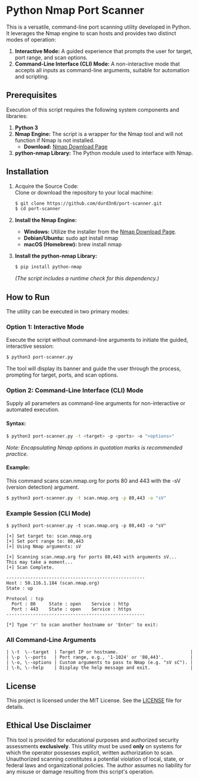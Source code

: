 # **Python Nmap Port Scanner**

This is a versatile, command-line port scanning utility developed in Python. It leverages the Nmap engine to scan hosts and provides two distinct modes of operation:

1. **Interactive Mode:** A guided experience that prompts the user for target, port range, and scan options.  
2. **Command-Line Interface (CLI) Mode:** A non-interactive mode that accepts all inputs as command-line arguments, suitable for automation and scripting.

## **Prerequisites**

Execution of this script requires the following system components and libraries:

1. **Python 3**  
2. **Nmap Engine:** The script is a wrapper for the Nmap tool and will not function if Nmap is not installed.  
   * **Download:** [Nmap Download Page](https://nmap.org/download.html)  
3. **python-nmap Library:** The Python module used to interface with Nmap.

## **Installation**

1. Acquire the Source Code:  
   Clone or download the repository to your local machine:  
   ```bash
   $ git clone https://github.com/durd3n0/port-scanner.git  
   $ cd port-scanner
   ```

2. **Install the Nmap Engine:**  
   * **Windows:** Utilize the installer from the [Nmap Download Page](https://nmap.org/download.html).  
   * **Debian/Ubuntu:** sudo apt install nmap  
   * **macOS (Homebrew):** brew install nmap  
3. **Install the python-nmap Library:**  
   ```bash
   $ pip install python-nmap
   ```
   *(The script includes a runtime check for this dependency.)*

## **How to Run**

The utility can be executed in two primary modes:

### **Option 1: Interactive Mode**

Execute the script without command-line arguments to initiate the guided, interactive session:  
```bash
$ python3 port-scanner.py
```
The tool will display its banner and guide the user through the process, prompting for target, ports, and scan options.

### **Option 2: Command-Line Interface (CLI) Mode**

Supply all parameters as command-line arguments for non-interactive or automated execution.

#### **Syntax:**
```bash
$ python3 port-scanner.py -t <target> -p <ports> -o "<options>"
```
*Note: Encapsulating Nmap options in quotation marks is recommended practice.*

#### **Example:**

This command scans scan.nmap.org for ports 80 and 443 with the \-sV (version detection) argument.  
```bash
$ python3 port-scanner.py -t scan.nmap.org -p 80,443 -o "sV"
```
### **Example Session (CLI Mode)**
```
$ python3 port-scanner.py -t scan.nmap.org -p 80,443 -o "sV"

[+] Set target to: scan.nmap.org
[+] Set port range to: 80,443
[+] Using Nmap arguments: sV

[+] Scanning scan.nmap.org for ports 80,443 with arguments sV...
This may take a moment...
[+] Scan Complete.

----------------------------------------------------
Host : 50.116.1.184 (scan.nmap.org)
State : up

Protocol : tcp
  Port : 80     State : open    Service : http
  Port : 443    State : open    Service : https
----------------------------------------------------

[*] Type 'r' to scan another hostname or 'Enter' to exit:
```
### **All Command-Line Arguments**
```
| \-t  \--target  | Target IP or hostname.                           |  
| \-p  \--ports   | Port range, e.g., '1-1024' or '80,443'.          |  
| \-o, \--options | Custom arguments to pass to Nmap (e.g. "sV sC"). |  
| \-h, \--help    | Display the help message and exit.               |
```
## **License**

This project is licensed under the MIT License. See the [LICENSE](LICENSE) file for details.

## **Ethical Use Disclaimer**

This tool is provided for educational purposes and authorized security assessments **exclusively**. This utility must be used **only** on systems for which the operator possesses explicit, written authorization to scan. Unauthorized scanning constitutes a potential violation of local, state, or federal laws and organizational policies. The author assumes no liability for any misuse or damage resulting from this script's operation.